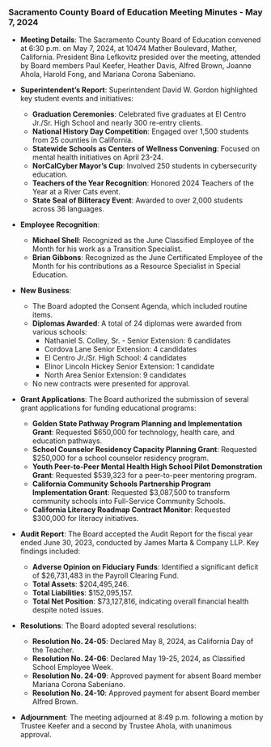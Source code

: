 ### Sacramento County Board of Education Meeting Minutes - May 7, 2024

- **Meeting Details**: The Sacramento County Board of Education convened at 6:30 p.m. on May 7, 2024, at 10474 Mather Boulevard, Mather, California. President Bina Lefkovitz presided over the meeting, attended by Board members Paul Keefer, Heather Davis, Alfred Brown, Joanne Ahola, Harold Fong, and Mariana Corona Sabeniano.

- **Superintendent’s Report**: Superintendent David W. Gordon highlighted key student events and initiatives:
  - **Graduation Ceremonies**: Celebrated five graduates at El Centro Jr./Sr. High School and nearly 300 re-entry clients.
  - **National History Day Competition**: Engaged over 1,500 students from 25 counties in California.
  - **Statewide Schools as Centers of Wellness Convening**: Focused on mental health initiatives on April 23-24.
  - **NorCalCyber Mayor’s Cup**: Involved 250 students in cybersecurity education.
  - **Teachers of the Year Recognition**: Honored 2024 Teachers of the Year at a River Cats event.
  - **State Seal of Biliteracy Event**: Awarded to over 2,000 students across 36 languages.

- **Employee Recognition**: 
  - **Michael Shell**: Recognized as the June Classified Employee of the Month for his work as a Transition Specialist.
  - **Brian Gibbons**: Recognized as the June Certificated Employee of the Month for his contributions as a Resource Specialist in Special Education.

- **New Business**: 
  - The Board adopted the Consent Agenda, which included routine items.
  - **Diplomas Awarded**: A total of 24 diplomas were awarded from various schools:
    - Nathaniel S. Colley, Sr. - Senior Extension: 6 candidates
    - Cordova Lane Senior Extension: 4 candidates
    - El Centro Jr./Sr. High School: 4 candidates
    - Elinor Lincoln Hickey Senior Extension: 1 candidate
    - North Area Senior Extension: 9 candidates
  - No new contracts were presented for approval.

- **Grant Applications**: The Board authorized the submission of several grant applications for funding educational programs:
  - **Golden State Pathway Program Planning and Implementation Grant**: Requested $650,000 for technology, health care, and education pathways.
  - **School Counselor Residency Capacity Planning Grant**: Requested $250,000 for a school counselor residency program.
  - **Youth Peer-to-Peer Mental Health High School Pilot Demonstration Grant**: Requested $539,323 for a peer-to-peer mentoring program.
  - **California Community Schools Partnership Program Implementation Grant**: Requested $3,087,500 to transform community schools into Full-Service Community Schools.
  - **California Literacy Roadmap Contract Monitor**: Requested $300,000 for literacy initiatives.

- **Audit Report**: The Board accepted the Audit Report for the fiscal year ended June 30, 2023, conducted by James Marta & Company LLP. Key findings included:
  - **Adverse Opinion on Fiduciary Funds**: Identified a significant deficit of $26,731,483 in the Payroll Clearing Fund.
  - **Total Assets**: $204,495,246.
  - **Total Liabilities**: $152,095,157.
  - **Total Net Position**: $73,127,816, indicating overall financial health despite noted issues.

- **Resolutions**: The Board adopted several resolutions:
  - **Resolution No. 24-05**: Declared May 8, 2024, as California Day of the Teacher.
  - **Resolution No. 24-06**: Declared May 19-25, 2024, as Classified School Employee Week.
  - **Resolution No. 24-09**: Approved payment for absent Board member Mariana Corona Sabeniano.
  - **Resolution No. 24-10**: Approved payment for absent Board member Alfred Brown.

- **Adjournment**: The meeting adjourned at 8:49 p.m. following a motion by Trustee Keefer and a second by Trustee Ahola, with unanimous approval.
